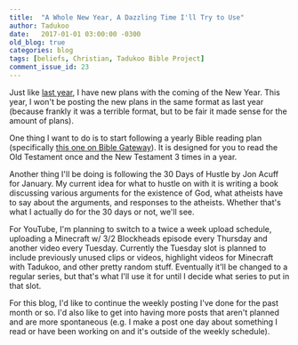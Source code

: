 ```yaml
---
title:  "A Whole New Year, A Dazzling Time I'll Try to Use"
author: Tadukoo
date:   2017-01-01 03:00:00 -0300
old_blog: true
categories: blog
tags: [beliefs, Christian, Tadukoo Bible Project]
comment_issue_id: 23
---
```

Just like <a href="{{ site.baseurl }}{% post_url 2016-01-01-new-year-new-plans %}">last year</a>, I have new plans with the coming of the New Year. This year, 
I won't be posting the new plans in the same format as last year (because frankly it was a terrible format, but to be fair it made sense for the amount of plans).

One thing I want to do is to start following a yearly Bible reading plan (specifically 
<a href="http://www.biblestudytools.com/bible-reading-plan/one-year-immersion-plan.html">this one on Bible Gateway</a>). It is designed for you to read the Old 
Testament once and the New Testament 3 times in a year.

Another thing I'll be doing is following the 30 Days of Hustle by Jon Acuff for January. My current idea for what to hustle on with it is writing a book 
discussing various arguments for the existence of God, what atheists have to say about the arguments, and responses to the atheists. Whether that's what I 
actually do for the 30 days or not, we'll see.

For YouTube, I'm planning to switch to a twice a week upload schedule, uploading a Minecraft w/ 3/2 Blockheads episode every Thursday and another video every 
Tuesday. Currently the Tuesday slot is planned to include previously unused clips or videos, highlight videos for Minecraft with Tadukoo, and other pretty 
random stuff. Eventually it'll be changed to a regular series, but that's what I'll use it for until I decide what series to put in that slot.

For this blog, I'd like to continue the weekly posting I've done for the past month or so. I'd also like to get into having more posts that aren't planned and 
are more spontaneous (e.g. I make a post one day about something I read or have been working on and it's outside of the weekly schedule).
